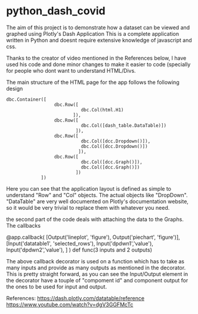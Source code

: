 # python_dash_covid


The aim of this project is to demonstrate how a dataset can be viewed and graphed using Plotly's Dash Application
This is a complete application written in Python and doesnt require extensive knowledge of javascript and css.


Thanks to the creator of video mentioned in the References below, I have used his code and done minor changes to make it easier to code (specially for people who dont want to understand HTML/Divs.

The main structure of the HTML page for the app follows the following design
```
dbc.Container([
                  dbc.Row([
                            dbc.Col(html.H1)
                         ]),
                  dbc.Row([
                            dbc.Col([dash_table.DataTable)])
                          ]),
                  dbc.Row([
                            dbc.Col([dcc.Dropdown()]),
                            dbc.Col([dcc.Dropdown()])
                           ]),
                  dbc.Row([
                            dbc.Col([dcc.Graph()]),
                            dbc.Col([dcc.Graph()])
                          ])
             ])
```
Here you can see that the application layout is defined as simple to understand "Row" and "Col" objects. The actual objects like "DropDown". "DataTable" are very well documented on Plotly's documentation website, so it would be very trivial to replace them with whatever you need.
                            
                  
the second part of the code deals with attaching the data to the Graphs. The callbacks

@app.callback(
    [Output('lineplot', 'figure'),
     Output('piechart', 'figure')],
    [Input('datatable1', 'selected_rows'),
     Input('dpdwn1','value'),
     Input('dpdwn2','value'),
    ]
)
def func(3 inputs and 2 outputs)

The above callback decorator is used on a function which has to take as many inputs and provide as many outputs as mentioned in the decorator. 
This is pretty straight forward, as you can see the Input/Output element in the decorator have a touple of "compoment id" and component output for the ones to be used for input and output.

                  

References:
https://dash.plotly.com/datatable/reference
https://www.youtube.com/watch?v=dgV3GGFMcTc
